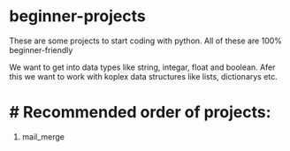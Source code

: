 # beginner-projects
These are some projects to start coding with python. All of these are 100% beginner-friendly

We want to get into data types like string, integar, float and boolean. Afer this we want to work with koplex data structures like lists, dictionarys etc.

# # Recommended order of projects:

1. mail_merge

